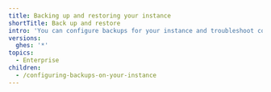 ```yaml
---
title: Backing up and restoring your instance
shortTitle: Back up and restore
intro: 'You can configure backups for your instance and troubleshoot common backup problems.'
versions:
  ghes: '*'
topics:
  - Enterprise
children:
  - /configuring-backups-on-your-instance
---
```



